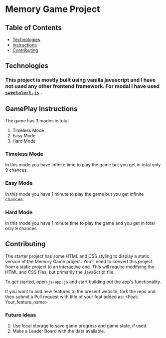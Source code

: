 # Memory Game Project

## Table of Contents

* [Technologies](#Technologies)
* [Instructions](#instructions)
* [Contributing](#contributing)

## Technologies

### This project is mostly built using vanilla javascript and I have not used any other frontend framework. For modal I have used [`sweetalert.js`](https://sweetalert2.github.io/#download) .

## GamePlay Instructions

The game has 3 modes in total.
1. Timeless Mode
2. Easy Mode
3. Hard Mode

### Timeless Mode 

In this mode you have infinite time to play the game but you get in total only 9 chances.

### Easy Mode 

In this mode you have 1 minute to play the game but you get infinite chances.

### Hard Mode 

In this mode you have 1 minute time to play the game and you get in total only 9 chances.

## Contributing

The starter project has some HTML and CSS styling to display a static version of the Memory Game project. You'll need to convert this project from a static project to an interactive one. This will require modifying the HTML and CSS files, but primarily the JavaScript file.

To get started, open `js/app.js` and start building out the app's functionality.

If you want to add new features to the present website, fork the repo and then submit a Pull request with title of your feat added as: <Feat: Your_feature_name>

### Future Ideas

1. Use local storage to save game progress and game state, if used.
2. Make a Leader Board with the data available.
